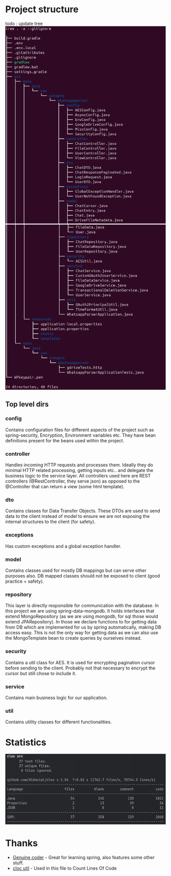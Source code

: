 # Project structure
todo : update tree
![](.github/tree.png)
![](.github/tree2.png)

## Top level dirs
### config
Contains configuration files for different aspects of the project such as spring-security, Encryption, Environment variables
etc. They have bean definitions present for the beans used within the project.

### controller
Handles incoming HTTP requests and processes them. Ideally they do minimal HTTP related processing, getting inputs etc..
and delegate the business logic to the service layer. All controllers used here are REST controllers (@RestController, they serve json)
as opposed to the @Controller that can return a view (some html template).

### dto
Contains classes for Data Transfer Objects. These DTOs are used to send data to the client instead of model to ensure
we are not exposing the internal structures to the client (for safety).

### exceptions
Has custom exceptions and a global exception handler.

### model
Contains classes used for mostly DB mappings but can serve other purposes also. DB mapped classes should not be exposed
to client (good practice + safety).

### repository
This layer is directly responsible for communication with the database. In this project we are using spring-data-mongodb. 
It holds interfaces that extend MongoRepository (as we are using mongodb, for sql those would extend JPARepository). In
those we declare functions to for getting data from DB which are implemented for us by spring automatically, making DB
access easy. This is not the only way for getting data as we can also use the MongoTemplate bean to create queries by
ourselves instead.

### security
Contains a util class for AES. It is used for encrypting pagination cursor before sending to the client. Probably
not that necessary to encrypt the cursor but still chose to include it.

### service
Contains main business logic for our application.

### util
Contains utility classes for different functionalities.

# Statistics
![](.github/cloc.png)

# Thanks
- [Genuine coder](https://www.youtube.com/@GenuineCoder) - Great for learning spring, also features some other stuff.
- [cloc util](https://github.com/AlDanial/cloc) - Used in this file to Count Lines Of Code
